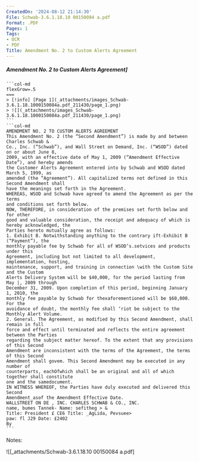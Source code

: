 ```yaml
---
CreatedOn: '2024-08-12 21:14:30'
File: Schwab-3.6.1.18.10 00150084 a.pdf
Format: .PDF
Pages: 1
Tags:
- OCR
- PDF
Title: Amendment No. 2 to Custom Alerts Agreement
---
```


##### Amendment No. 2 to Custom Alerts Agreement]

  
````col
```col-md
flexGrow=.5
===
> [!info] [Page 1](_attachments/images_Schwab-3.6.1.18.1000150084a.pdf_211430/page_1.png)
> ![](_attachments/images_Schwab-3.6.1.18.1000150084a.pdf_211430/page_1.png)
```  
```col-md
AMENDMENT NO. 2 TO CUSTOM ALERTS AGREEMENT  
This Amendment No. 2 (the “Second Amendment”) is made by and between Charles Schwab &
Co., Inc. (“Schwab”), and Wall Street on Demand, Inc. (“WSOD”) dated on or about June 8,
2009, with an effective date of May 1, 2009 (“Amendment Effective Date”), and hereby amends
the Customer Alerts Agreement entered into by Schwab and WSOD dated March 5, 1999, as
amended (the “Agreement”). All capitalized terms not defined in this Second Amendment shall
have the meanings set forth in the Agreement.  
WHEREAS, WSOD and Schwab have agreed to amend the Agreement as per the terms
and conditions set forth below.  
NOW, THEREFORE, in consideration of the premises set forth below and for other
good and valuable consideration, the receipt and adequacy of which is hereby acknowledged, the
Parties hereto mutually agree as follows:  
1. Exhibit B. Notwithstanding anything to the contrary ift-Exhibit B (“Payment”), the
monthly payable fee by Schwab for all of WSOD’s.setvices and products under this
Agreement, including but not limited to all development, implementation, hosting,
maintenance, support, and training in connection \with the Custom Site and the Custom
Alerts Delivery System will be $40,000, for the period lasting from May |, 2009 through
December 31, 2009. Upon completion of this period, beginning January 1, 2010, the
monthly fee payable by Schwab for thexaforementioned will be $60,000. For the
avoidance of doubt, the monthly fee shall ‘riot be subject to the Monthly Alert Volume.  
2. General. The Agreement, as modified by this Second Amendment, shall remain in full
force and effect until terminated and reflects the entire agreement between the Parties
regarding the subject matter hereof. To the extent that any provisions of this Second
Amendment are inconsistent with the terms of the Agreement, the terms of this Second
Amendment shall govem. This Second Amendment may be executed in any number of
counterparts, eachOfwhich shall be an original and all of which together shall constitute
one and the samedocument.  
IN WITNESS WHEREOF, the Parties have duly executed and delivered this Second
Amendment_asof the Amendment Effective Date.  
WALLSTREET ON DE , INC. CHARLES SCHWAB & CO., INC.  
name, bumes Tannek- Name: sefitheg > &
Title: President £ CE6 Title: _AgLida, Pevsuee>
paw: fl J29 Date: £2402  
By  
```
````
Notes:  


![[_attachments/Schwab-3.6.1.18.10 00150084 a.pdf]